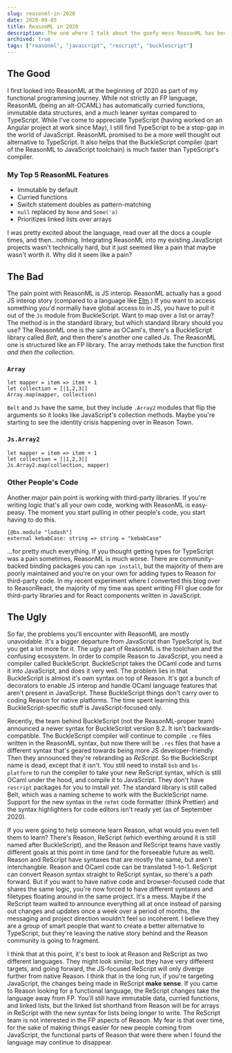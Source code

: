 ```yaml
---
slug: reasonml-in-2020
date: 2020-09-05
title: ReasonML in 2020
description: The one where I talk about the goofy mess ReasonML has become.
archived: true
tags: ["reasonml", "javascript", "rescript", "bucklescript"]
---
```


## The Good

I first looked into ReasonML at the beginning of 2020 as part of my functional programming journey. While not strictly an FP language, ReasonML (being an alt-OCAML) has automatically curried functions, immutable data structures, and a much leaner syntax compared to TypeScript. While I've come to appreciate TypeScript (having worked on an Angular project at work since May), I still find TypeScript to be a stop-gap in the world of JavaScript. ReasonML promised to be a more well thought out alternative to TypeScript. It also helps that the BuckleScript compiler (part of the ReasonML to JavaScript toolchain) is much faster than TypeScript's compiler.

### My Top 5 ReasonML Features

- Immutable by default
- Curried functions
- Switch statement doubles as pattern-matching
- `null` replaced by `None` and `Some('a)`
- Prioritizes linked lists over arrays

I was pretty excited about the language, read over all the docs a couple times, and then…nothing. Integrating ReasonML into my existing JavaScript projects wasn't technically hard, but it just seemed like a pain that maybe wasn't worth it. Why did it seem like a pain?

## The Bad

The pain point with ReasonML is JS interop. ReasonML actually has a good JS interop story (compared to a language like [Elm][].) If you want to access something you'd normally have global access to in JS, you have to pull it out of the `Js` module from BuckleScript. Want to map over a list or array? The method is in the standard library, but which standard library should you use? The ReasonML one is the same as OCaml's, there's a BuckleScript library called _Belt_, and then there's another one called _Js_. The ReasonML one is structured like an FP library. The array methods take the function first _and then the collection_.

### `Array`

```reason
let mapper = item => item + 1
let collection = [|1,2,3|]
Array.map(mapper, collection)
```

`Belt` and `Js` have the same, but they include `.Array2` modules that flip the arguments so it looks like JavaScript's collection methods. Maybe you're starting to see the identity crisis happening over in Reason Town.

### `Js.Array2`

```reason
let mapper = item => item + 1
let collection = [|1,2,3|]
Js.Array2.map(collection, mapper)
```

### Other People's Code

Another major pain point is working with third-party libraries. If you're writing logic that's all your own code, working with ReasonML is easy-peasy. The moment you start pulling in other people's code, you start having to do this.

```reason
[@bs.module "lodash"]
external kebabCase: string => string = "kebabCase"
```

…for pretty much everything. If you thought getting types for TypeScript was a pain sometimes, ReasonML is much worse. There are community-backed binding packages you can `npm install`, but the majority of them are poorly maintained and you're on your own for adding types to Reason for third-party code. In my recent experiment where I converted this blog over to ReasonReact, the majority of my time was spent writing FFI glue code for third-party libraries and for React components written in JavaScript.

## The Ugly

So far, the problems you'll encounter with ReasonML are mostly unavoidable. It's a bigger departure from JavaScript than TypeScript is, but you get a lot more for it. The ugly part of ReasonML is the toolchain and the confusing ecosystem. In order to compile Reason to JavaScript, you need a compiler called BuckleScript. BuckleScript takes the OCaml code and turns it into JavaScript, and does it very well. The problem lies in that BuckleScript is almost it's own syntax on top of Reason. It's got a bunch of decorators to enable JS interop and handle OCaml language features that aren't present in JavaScript. These BuckleScript things don't carry over to coding Reason for native platforms. The time spent learning this BuckleScript-specific stuff is JavaScript-focused only.

Recently, the team behind BuckleScript (not the ReasonML-proper team) announced a newer syntax for BuckleScript version 8.2. It isn't backwards-compatible. The BuckleScript compiler will continue to compile `.re` files written in the ReasonML syntax, but now there will be `.res` files that have a different syntax that's geared towards being more JS developer-friendly. Then they announced they're rebranding as _ReScript_. So the BuckleScript name is dead, except that it isn't. You still need to install `bsb` and `bs-platform` to run the compiler to take your new ReScript syntax, which is still OCaml under the hood, and compile it to JavaScript. They don't have `rescript` packages for you to install _yet_. The standard library is still called Belt, which was a naming scheme to work with the BuckleScript name. Support for the new syntax in the `refmt` code formatter (think Prettier) and the syntax highlighters for code editors isn't ready yet (as of September 2020).

If you were going to help someone learn Reason, what would you even tell them to learn? There's Reason, ReScript (which everthing around it is still named after BuckleScript), and the Reason and ReScript teams have vastly different goals at this point in time (and for the forseeable future as well). Reason and ReScript have syntaxes that are mostly the same, but aren't interchangble. Reason and OCaml code can be translated 1-to-1. ReScript can convert Reason syntax straight to ReScript syntax, so there's a path forward. But if you want to have native code and browser-focused code that shares the same logic, you're now forced to have different syntaxes and filetypes floating around in the same project. It's a mess. Maybe if the ReScript team waited to announce everything all at once instead of parsing out changes and updates once a week over a period of months, the messaging and project direction wouldn't feel so incoherent. I believe they are a group of smart people that want to create a better alternative to TypeScript, but they're leaving the native story behind and the Reason community is going to fragment.

I think that at this point, it's best to look at Reason and ReScript as two different languages. They might look similar, but they have very different targets, and going forward, the JS-focused ReScript will only diverge further from native Reason. I think that in the long run, if you're targeting JavaScript, the changes being made in ReScript **make sense**. If you came to Reason looking for a functional language, the ReScript changes take the language away from FP. You'll still have immutable data, curried functions, and linked lists, but the linked list shorthand from Reason will be for arrays in ReScript with the new syntax for lists being longer to write. The ReScript team is not interested in the FP aspects of Reason. My fear is that over time, for the sake of making things easier for new people coming from JavaScript, the functional parts of Reason that were there when I found the language may continue to disappear.

[elm]: https://elm-lang.org
